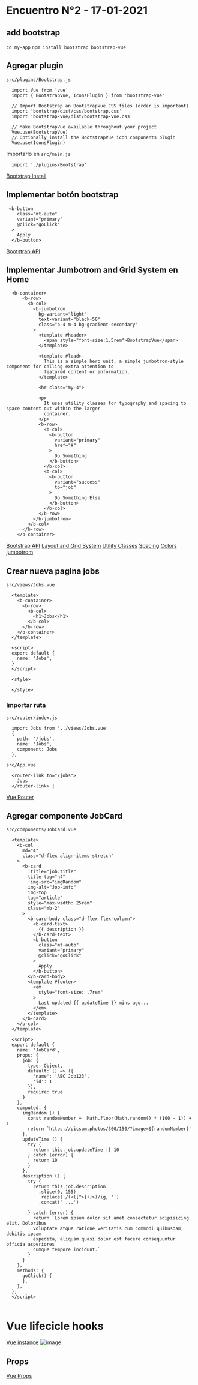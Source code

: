 # Encuentro N°2 - 17-01-2021
## add bootstrap
``cd my-app``
``npm install bootstrap bootstrap-vue``

## Agregar plugin
``src/plugins/Bootstrap.js``
```javascript:
  import Vue from 'vue'
  import { BootstrapVue, IconsPlugin } from 'bootstrap-vue'

  // Import Bootstrap an BootstrapVue CSS files (order is important)
  import 'bootstrap/dist/css/bootstrap.css'
  import 'bootstrap-vue/dist/bootstrap-vue.css'

  // Make BootstrapVue available throughout your project
  Vue.use(BootstrapVue)
  // Optionally install the BootstrapVue icon components plugin
  Vue.use(IconsPlugin)
```

Importarlo en 
``src/main.js``
```javascript:
  import './plugins/Bootstrap'
```
[Bootstrap Install](https://bootstrap-vue.org/docs#using-module-bundlers)


## Implementar botón bootstrap
```javascript:
 <b-button
    class="mt-auto"
    variant="primary"
    @click="goClick"
  >
    Apply
  </b-button>
  ```
[Bootstrap API]('https://bootstrap-vue.org/docs')

## Implementar Jumbotrom and Grid System en Home
```javascript:
  <b-container>
      <b-row>
        <b-col>
          <b-jumbotron 
            bg-variant="light"
            text-variant="black-50"
            class="p-4 m-4 bg-gradient-secondary"
          >
            <template #header>
              <span style="font-size:1.5rem">BootstrapVue</span>
            </template>

            <template #lead>
              This is a simple hero unit, a simple jumbotron-style component for calling extra attention to
              featured content or information.
            </template>

            <hr class="my-4">

            <p>
              It uses utility classes for typography and spacing to space content out within the larger
              container.
            </p>
            <b-row>
              <b-col>
                <b-button
                  variant="primary"
                  href="#"
                >
                  Do Something
                </b-button>
              </b-col>
              <b-col>
                <b-button
                  variant="success"
                  to="job"
                >
                  Do Something Else
                </b-button>
              </b-col>
            </b-row>
          </b-jumbotron>
        </b-col>
      </b-row>
    </b-container>
  ```

[Bootstrap API]('https://bootstrap-vue.org/docs')
[Layout and Grid System](https://bootstrap-vue.org/docs/components/layout)
[Utility Classes](https://bootstrap-vue.org/docs/reference/utility-classes)
[Spacing](https://getbootstrap.com/docs/4.5/utilities/spacing/)
[Colors](https://getbootstrap.com/docs/4.5/utilities/colors/)
[jumbotrom](https://bootstrap-vue.org/docs/components/jumbotron)



## Crear nueva pagina jobs
``src/views/Jobs.vue``
```javascript:
  <template>
    <b-container>
      <b-row>
        <b-col>
          <h1>Jobs</h1>
        </b-col>
      </b-row>
    </b-container>
  </template>

  <script>
  export default {
    name: 'Jobs',
  }
  </script>

  <style>

  </style>
```
### Importar ruta 
``src/router/index.js``
```javascript:
  import Jobs from '../views/Jobs.vue'
  {
    path: '/jobs',
    name: 'Jobs',
    component: Jobs
  },
```
``src/App.vue``
```javascript:
  <router-link to="/jobs"> 
    Jobs
  </router-link> |
```
[Vue Router](https://router.vuejs.org/)

## Agregar componente JobCard
``src/components/JobCard.vue``
```javascript:
  <template>
    <b-col
      md="4"
      class="d-flex align-items-stretch"
    >
      <b-card
        :title="job.title"
        title-tag="h4"
        :img-src="imgRandom"
        img-alt="Job-info"
        img-top
        tag="article"
        style="max-width: 25rem"
        class="mb-2"
      >
        <b-card-body class="d-flex flex-column">
          <b-card-text>
            {{ description }}
          </b-card-text>
          <b-button
            class="mt-auto"
            variant="primary"
            @click="goClick"
          >
            Apply
          </b-button>
        </b-card-body>
        <template #footer>
          <em 
            style="font-size: .7rem"
          >
            Last updated {{ updateTime }} mins ago...
          </em>
        </template>
      </b-card>
    </b-col>
  </template>

  <script>
  export default {
    name: 'JobCard',
    props: {
      job: {
        type: Object,
        default: () => ({
          'name': 'ABC Job123',
          'id': 1
        }),
        require: true
      }
    },
    computed: {
      imgRandom () {
        const randomNumber =  Math.floor(Math.random() * (100 - 1)) + 1
        return `https://picsum.photos/300/150/?image=${randomNumber}`
      },
      updateTime () {
        try {
          return this.job.updateTime || 10
        } catch (error) {
          return 10
        }
      },
      description () {
        try {
          return this.job.description
            .slice(0, 155)
            .replace( /(<([^>]+)>)/ig, '')
            .concat(' ...')

        } catch (error) {
          return `Lorem ipsum dolor sit amet consectetur adipisicing elit. Doloribus
          voluptate atque ratione veritatis cum commodi quibusdam, debitis ipsam
          expedita, aliquam quasi dolor est facere consequuntur officia asperiores
          cumque tempore incidunt.`
        }
      }
    },
    methods: {
      goClick() {
      },
    },
  };
  </script>


```

# Vue lifecicle hooks
[Vue instance](https://es.vuejs.org/v2/guide/instance.html)
![image](https://es.vuejs.org/images/lifecycle.png)

## Props
[Vue Props](https://es.vuejs.org/v2/guide/components-props.html)
